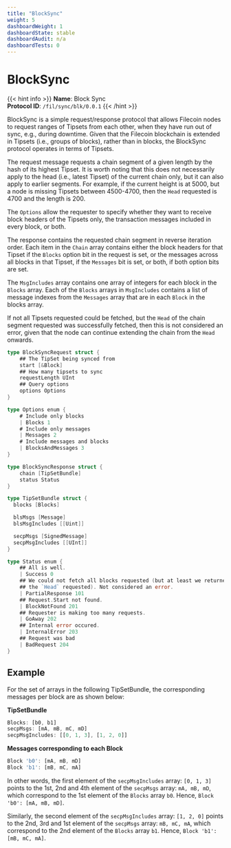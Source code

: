 ```yaml
---
title: "BlockSync"
weight: 5
dashboardWeight: 1
dashboardState: stable
dashboardAudit: n/a
dashboardTests: 0
---
```


# BlockSync

{{< hint info >}}
**Name**: Block Sync  
**Protocol ID**: `/fil/sync/blk/0.0.1`
{{< /hint >}}

BlockSync is a simple request/response protocol that allows Filecoin nodes to request ranges of Tipsets from each other, when they have run out of sync, e.g., during downtime. Given that the Filecoin blockchain is extended in Tipsets (i.e., groups of blocks), rather than in blocks, the BlockSync protocol operates in terms of Tipsets.

The request message requests a chain segment of a given length by the hash of its highest Tipset. It is worth noting that this does not necessarily apply to the head (i.e., latest Tipset) of the current chain only, but it can also apply to earlier segments. For example, if the current height is at 5000, but a node is missing Tipsets between 4500-4700, then the `Head` requested is 4700 and the length is 200.

The `Options` allow the requester to specify whether they want to receive block headers of the Tipsets only, the transaction messages included in every block, or both.

The response contains the requested chain segment in reverse iteration order. Each item in the `Chain` array contains either the block headers for that Tipset if the `Blocks` option bit in the request is set, or the messages across all blocks in that Tipset, if the `Messages` bit is set, or both, if both option bits are set.

The `MsgIncludes` array contains one array of integers for each block in the `Blocks` array. Each of the `Blocks` arrays in `MsgIncludes` contains a list of message indexes from the `Messages` array that are in each `Block` in the blocks array.

If not all Tipsets requested could be fetched, but the `Head` of the chain segment requested was successfully fetched, then this is not considered an error, given that the node can continue extending the chain from the `Head` onwards.

```go
type BlockSyncRequest struct {
    ## The TipSet being synced from
	start [&Block]
    ## How many tipsets to sync
	requestLength UInt
    ## Query options
    options Options
}
```

```go
type Options enum {
    # Include only blocks
    | Blocks 1
    # Include only messages
    | Messages 2
    # Include messages and blocks
    | BlocksAndMessages 3
}

type BlockSyncResponse struct {
	chain [TipSetBundle]
	status Status
}

type TipSetBundle struct {
  blocks [Blocks]

  blsMsgs [Message]
  blsMsgIncludes [[Uint]]

  secpMsgs [SignedMessage]
  secpMsgIncludes [[UInt]]
}

type Status enum {
    ## All is well.
    | Success 0
    ## We could not fetch all blocks requested (but at least we returned
	## the `Head` requested). Not considered an error.
    | PartialResponse 101
    ## Request.Start not found.
    | BlockNotFound 201
    ## Requester is making too many requests.
    | GoAway 202
    ## Internal error occured.
    | InternalError 203
    ## Request was bad
    | BadRequest 204
}
```

## Example

For the set of arrays in the following TipSetBundle, the corresponding messages per block are as shown below:

**TipSetBundle**
```js
Blocks: [b0, b1]
secpMsgs: [mA, mB, mC, mD]
secpMsgIncludes: [[0, 1, 3], [1, 2, 0]]
```

**Messages corresponding to each Block**
```js
Block 'b0': [mA, mB, mD]
Block 'b1': [mB, mC, mA]
```

In other words, the first element of the `secpMsgIncludes` array: `[0, 1, 3]` points to the 1st, 2nd and 4th element of the `secpMsgs` array: `mA, mB, mD`, which correspond to the 1st element of the `Blocks` array `b0`. Hence, `Block 'b0': [mA, mB, mD]`.

Similarly, the second element of the `secpMsgIncludes` array: `[1, 2, 0]` points to the 2nd, 3rd and 1st element of the `secpMsgs` array: `mB, mC, mA`, which correspond to the 2nd element of the `Blocks` array `b1`. Hence, `Block 'b1': [mB, mC, mA]`.
